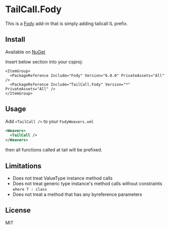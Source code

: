 # TailCall.Fody
This is a [Fody](https://github.com/Fody/Fody) add-in that is simply adding tailcall IL prefix.

## Install
Available on [NuGet](https://www.nuget.org/packages/TailCall.Fody)

Insert below section into your csproj:

```csproj
<ItemGroup>
  <PackageReference Include="Fody" Version="6.0.0" PrivateAssets="All" />
  <PackageReference Include="TailCall.Fody" Version="*" PrivateAssets="All" />
</ItemGroup>
```

## Usage
Add `<TailCall />` to your `FodyWeavers.xml`

```xml
<Weavers>
  <TailCall />
</Weavers>
```

then all functions called at tail will be prefixed.

## Limitations
* Does not treat ValueType instance method calls
* Does not treat generic type instance's method calls without constraints `where T : class`
* Does not treat a method that has any byreference parameters

## License
MIT
